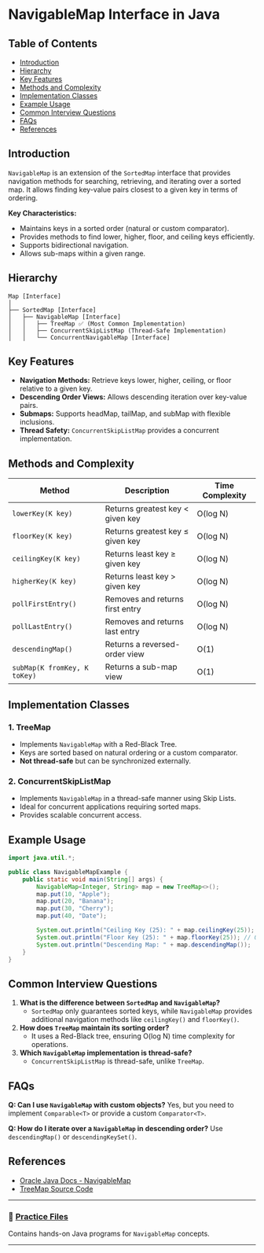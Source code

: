 # NavigableMap Interface in Java

## Table of Contents
- [Introduction](#introduction)
- [Hierarchy](#hierarchy)
- [Key Features](#key-features)
- [Methods and Complexity](#methods-and-complexity)
- [Implementation Classes](#implementation-classes)
- [Example Usage](#example-usage)
- [Common Interview Questions](#common-interview-questions)
- [FAQs](#faqs)
- [References](#references)

## Introduction
`NavigableMap` is an extension of the `SortedMap` interface that provides navigation methods for searching, retrieving, and iterating over a sorted map. It allows finding key-value pairs closest to a given key in terms of ordering.

**Key Characteristics:**
- Maintains keys in a sorted order (natural or custom comparator).
- Provides methods to find lower, higher, floor, and ceiling keys efficiently.
- Supports bidirectional navigation.
- Allows sub-maps within a given range.

## Hierarchy
```
Map [Interface]
│
├── SortedMap [Interface]
│   ├── NavigableMap [Interface]
│   │   ├── TreeMap ✅ (Most Common Implementation)
│   │   ├── ConcurrentSkipListMap (Thread-Safe Implementation)
│   │   └── ConcurrentNavigableMap [Interface]
```

## Key Features
- **Navigation Methods:** Retrieve keys lower, higher, ceiling, or floor relative to a given key.
- **Descending Order Views:** Allows descending iteration over key-value pairs.
- **Submaps:** Supports headMap, tailMap, and subMap with flexible inclusions.
- **Thread Safety:** `ConcurrentSkipListMap` provides a concurrent implementation.

## Methods and Complexity

| Method | Description | Time Complexity |
|--------|-------------|----------------|
| `lowerKey(K key)` | Returns greatest key < given key | O(log N) |
| `floorKey(K key)` | Returns greatest key ≤ given key | O(log N) |
| `ceilingKey(K key)` | Returns least key ≥ given key | O(log N) |
| `higherKey(K key)` | Returns least key > given key | O(log N) |
| `pollFirstEntry()` | Removes and returns first entry | O(log N) |
| `pollLastEntry()` | Removes and returns last entry | O(log N) |
| `descendingMap()` | Returns a reversed-order view | O(1) |
| `subMap(K fromKey, K toKey)` | Returns a sub-map view | O(1) |

## Implementation Classes

### 1. **TreeMap**
- Implements `NavigableMap` with a Red-Black Tree.
- Keys are sorted based on natural ordering or a custom comparator.
- **Not thread-safe** but can be synchronized externally.

### 2. **ConcurrentSkipListMap**
- Implements `NavigableMap` in a thread-safe manner using Skip Lists.
- Ideal for concurrent applications requiring sorted maps.
- Provides scalable concurrent access.

## Example Usage
```java
import java.util.*;

public class NavigableMapExample {
    public static void main(String[] args) {
        NavigableMap<Integer, String> map = new TreeMap<>();
        map.put(10, "Apple");
        map.put(20, "Banana");
        map.put(30, "Cherry");
        map.put(40, "Date");

        System.out.println("Ceiling Key (25): " + map.ceilingKey(25)); // Output: 30
        System.out.println("Floor Key (25): " + map.floorKey(25)); // Output: 20
        System.out.println("Descending Map: " + map.descendingMap());
    }
}
```

## Common Interview Questions
1. **What is the difference between `SortedMap` and `NavigableMap`?**
   - `SortedMap` only guarantees sorted keys, while `NavigableMap` provides additional navigation methods like `ceilingKey()` and `floorKey()`.
2. **How does `TreeMap` maintain its sorting order?**
   - It uses a Red-Black tree, ensuring O(log N) time complexity for operations.
3. **Which `NavigableMap` implementation is thread-safe?**
   - `ConcurrentSkipListMap` is thread-safe, unlike `TreeMap`.

## FAQs
**Q: Can I use `NavigableMap` with custom objects?**
Yes, but you need to implement `Comparable<T>` or provide a custom `Comparator<T>`.

**Q: How do I iterate over a `NavigableMap` in descending order?**
Use `descendingMap()` or `descendingKeySet()`.

## References
- [Oracle Java Docs - NavigableMap](https://docs.oracle.com/javase/8/docs/api/java/util/NavigableMap.html)
- [TreeMap Source Code](https://hg.openjdk.org/jdk8/jdk8/jdk/file/tip/src/share/classes/java/util/TreeMap.java)

---

### 📂 [Practice Files](./practice/NavigableMap/)
Contains hands-on Java programs for `NavigableMap` concepts.

---

